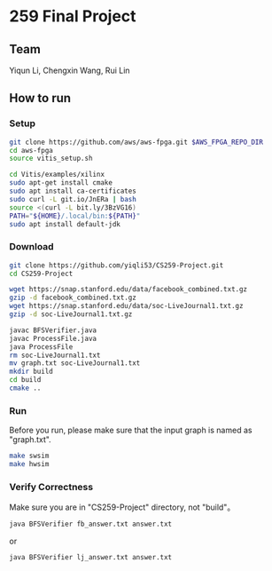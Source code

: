 # 259 Final Project

## Team
Yiqun Li, Chengxin Wang, Rui Lin

## How to run
### Setup
```bash
git clone https://github.com/aws/aws-fpga.git $AWS_FPGA_REPO_DIR
cd aws-fpga
source vitis_setup.sh

cd Vitis/examples/xilinx
sudo apt-get install cmake
sudo apt install ca-certificates
sudo curl -L git.io/JnERa | bash
source <(curl -L bit.ly/3BzVG16)
PATH="${HOME}/.local/bin:${PATH}"
sudo apt install default-jdk
```

### Download
```bash
git clone https://github.com/yiqli53/CS259-Project.git
cd CS259-Project

wget https://snap.stanford.edu/data/facebook_combined.txt.gz
gzip -d facebook_combined.txt.gz
wget https://snap.stanford.edu/data/soc-LiveJournal1.txt.gz
gzip -d soc-LiveJournal1.txt.gz

javac BFSVerifier.java
javac ProcessFile.java
java ProcessFile
rm soc-LiveJournal1.txt
mv graph.txt soc-LiveJournal1.txt
mkdir build
cd build
cmake ..
```

### Run
Before you run, please make sure that the input graph is named as "graph.txt".
```bash
make swsim
make hwsim
```

### Verify Correctness
Make sure you are in "CS259-Project" directory, not "build"。
```bash
java BFSVerifier fb_answer.txt answer.txt
```
or
```bash
java BFSVerifier lj_answer.txt answer.txt
```
